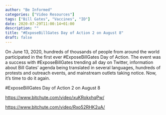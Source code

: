 ```yaml
---
author: "Be Informed"
categories: ["Video Resources"]
tags: ["Bill Gates", "Vaccines", "ID"]
date: 2020-07-29T11:00:14+01:00
description: ""
title: "#ExposeBillGates Day of Action 2 on August 8"
draft: false
---
```


On June 13, 2020, hundreds of thousands of people from around the world  participated in the first ever #ExposeBillGates Day of Action. The event was a success with #ExposeBillGates trending all day on Twitter,  information about Bill Gates’ agenda being translated in several  languages, hundreds of protests and outreach events, and mainstream  outlets taking notice. Now, it’s time to do it again.

#ExposeBillGates Day of Action 2 on August 8  

https://www.bitchute.com/video/xuKRokxhqPw/

https://www.bitchute.com/video/Rxo52RHK2uA/

